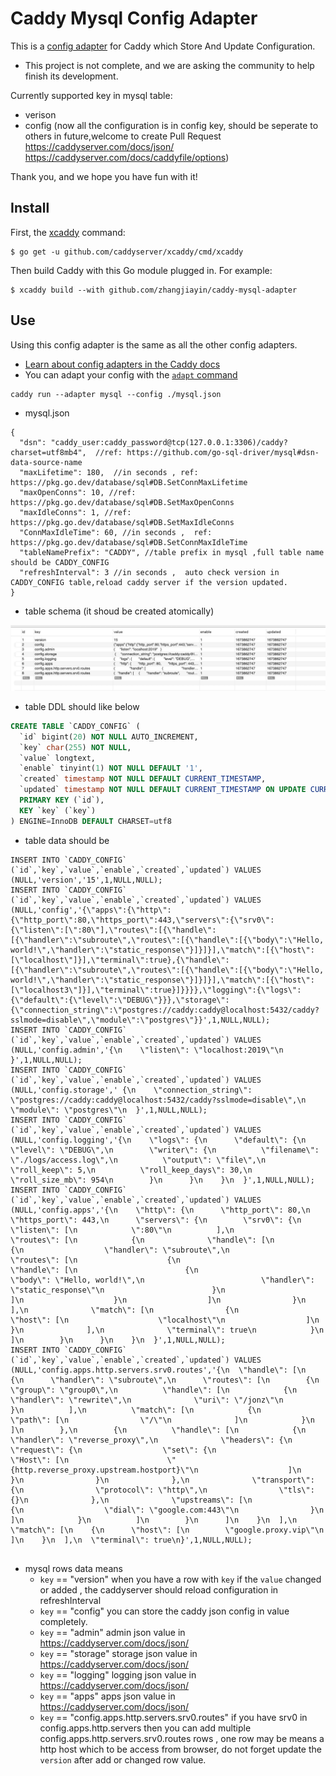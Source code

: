 # Caddy Mysql Config Adapter

This is a [config adapter](https://caddyserver.com/docs/config-adapters) for Caddy which Store And Update Configuration.

- This project is not complete, and we are asking the community to help finish its development.

Currently supported key in mysql table:

- verison
- config (now all the configuration is in config key, should be seperate to others in future,welcome to create Pull Request https://caddyserver.com/docs/json/ https://caddyserver.com/docs/caddyfile/options)

Thank you, and we hope you have fun with it!

## Install

First, the [xcaddy](https://github.com/caddyserver/xcaddy) command:

```shell
$ go get -u github.com/caddyserver/xcaddy/cmd/xcaddy
```

Then build Caddy with this Go module plugged in. For example:

```shell
$ xcaddy build --with github.com/zhangjiayin/caddy-mysql-adapter
```

## Use

Using this config adapter is the same as all the other config adapters.

- [Learn about config adapters in the Caddy docs](https://caddyserver.com/docs/config-adapters)
- You can adapt your config with the [`adapt` command](https://caddyserver.com/docs/command-line#caddy-adapt)

```
caddy run --adapter mysql --config ./mysql.json
```

- mysql.json

```
{
  "dsn": "caddy_user:caddy_password@tcp(127.0.0.1:3306)/caddy?charset=utf8mb4",  //ref: https://github.com/go-sql-driver/mysql#dsn-data-source-name
  "maxLifetime": 180,  //in seconds , ref: https://pkg.go.dev/database/sql#DB.SetConnMaxLifetime
  "maxOpenConns": 10, //ref: https://pkg.go.dev/database/sql#DB.SetMaxOpenConns
  "maxIdleConns": 1, //ref: https://pkg.go.dev/database/sql#DB.SetMaxIdleConns
  "ConnMaxIdleTime": 60, //in seconds ,  ref: https://pkg.go.dev/database/sql#DB.SetConnMaxIdleTime
  "tableNamePrefix": "CADDY", //table prefix in mysql ,full table name should be CADDY_CONFIG
  "refreshInterval": 3 //in seconds ,  auto check version in  CADDY_CONFIG table,reload caddy server if the version updated.
}
```

- table schema (it shoud be created atomically)

![This is an image](./table.jpg)

- table DDL should like below

```SQL
CREATE TABLE `CADDY_CONFIG` (
  `id` bigint(20) NOT NULL AUTO_INCREMENT,
  `key` char(255) NOT NULL,
  `value` longtext,
  `enable` tinyint(1) NOT NULL DEFAULT '1',
  `created` timestamp NOT NULL DEFAULT CURRENT_TIMESTAMP,
  `updated` timestamp NOT NULL DEFAULT CURRENT_TIMESTAMP ON UPDATE CURRENT_TIMESTAMP,
  PRIMARY KEY (`id`),
  KEY `key` (`key`)
) ENGINE=InnoDB DEFAULT CHARSET=utf8
```

- table data should be

```
INSERT INTO `CADDY_CONFIG` (`id`,`key`,`value`,`enable`,`created`,`updated`) VALUES (NULL,'version','15',1,NULL,NULL);
INSERT INTO `CADDY_CONFIG` (`id`,`key`,`value`,`enable`,`created`,`updated`) VALUES (NULL,'config','{\"apps\":{\"http\":{\"http_port\":80,\"https_port\":443,\"servers\":{\"srv0\":{\"listen\":[\":80\"],\"routes\":[{\"handle\":[{\"handler\":\"subroute\",\"routes\":[{\"handle\":[{\"body\":\"Hello, world!\",\"handler\":\"static_response\"}]}]}],\"match\":[{\"host\":[\"localhost\"]}],\"terminal\":true},{\"handle\":[{\"handler\":\"subroute\",\"routes\":[{\"handle\":[{\"body\":\"Hello, world!\",\"handler\":\"static_response\"}]}]}],\"match\":[{\"host\":[\"localhost3\"]}],\"terminal\":true}]}}}},\"logging\":{\"logs\":{\"default\":{\"level\":\"DEBUG\"}}},\"storage\":{\"connection_string\":\"postgres://caddy:caddy@localhost:5432/caddy?sslmode=disable\",\"module\":\"postgres\"}}',1,NULL,NULL);
INSERT INTO `CADDY_CONFIG` (`id`,`key`,`value`,`enable`,`created`,`updated`) VALUES (NULL,'config.admin','{\n    \"listen\": \"localhost:2019\"\n  }',1,NULL,NULL);
INSERT INTO `CADDY_CONFIG` (`id`,`key`,`value`,`enable`,`created`,`updated`) VALUES (NULL,'config.storage',' {\n    \"connection_string\": \"postgres://caddy:caddy@localhost:5432/caddy?sslmode=disable\",\n    \"module\": \"postgres\"\n  }',1,NULL,NULL);
INSERT INTO `CADDY_CONFIG` (`id`,`key`,`value`,`enable`,`created`,`updated`) VALUES (NULL,'config.logging','{\n    \"logs\": {\n      \"default\": {\n        \"level\": \"DEBUG\",\n        \"writer\": {\n          \"filename\": \"./logs/access.log\",\n          \"output\": \"file\",\n          \"roll_keep\": 5,\n          \"roll_keep_days\": 30,\n          \"roll_size_mb\": 954\n        }\n      }\n    }\n  }',1,NULL,NULL);
INSERT INTO `CADDY_CONFIG` (`id`,`key`,`value`,`enable`,`created`,`updated`) VALUES (NULL,'config.apps','{\n    \"http\": {\n      \"http_port\": 80,\n      \"https_port\": 443,\n      \"servers\": {\n        \"srv0\": {\n          \"listen\": [\n            \":80\"\n          ],\n          \"routes\": [\n            {\n              \"handle\": [\n                {\n                  \"handler\": \"subroute\",\n                  \"routes\": [\n                    {\n                      \"handle\": [\n                        {\n                          \"body\": \"Hello, world!\",\n                          \"handler\": \"static_response\"\n                        }\n                      ]\n                    }\n                  ]\n                }\n              ],\n              \"match\": [\n                {\n                  \"host\": [\n                    \"localhost\"\n                  ]\n                }\n              ],\n              \"terminal\": true\n            }\n          ]\n        }\n      }\n    }\n  }',1,NULL,NULL);
INSERT INTO `CADDY_CONFIG` (`id`,`key`,`value`,`enable`,`created`,`updated`) VALUES (NULL,'config.apps.http.servers.srv0.routes','{\n  \"handle\": [\n    {\n      \"handler\": \"subroute\",\n      \"routes\": [\n        {\n          \"group\": \"group0\",\n          \"handle\": [\n            {\n              \"handler\": \"rewrite\",\n              \"uri\": \"/jonz\"\n            }\n          ],\n          \"match\": [\n            {\n              \"path\": [\n                \"/\"\n              ]\n            }\n          ]\n        },\n        {\n          \"handle\": [\n            {\n              \"handler\": \"reverse_proxy\",\n              \"headers\": {\n                \"request\": {\n                  \"set\": {\n                    \"Host\": [\n                      \"{http.reverse_proxy.upstream.hostport}\"\n                    ]\n                  }\n                }\n              },\n              \"transport\": {\n                \"protocol\": \"http\",\n                \"tls\": {}\n              },\n              \"upstreams\": [\n                {\n                  \"dial\": \"google.com:443\"\n                }\n              ]\n            }\n          ]\n        }\n      ]\n    }\n  ],\n  \"match\": [\n    {\n      \"host\": [\n        \"google.proxy.vip\"\n      ]\n    }\n  ],\n  \"terminal\": true\n}',1,NULL,NULL);


```

- mysql rows data means
  - `key` == "version" when you have a row with `key` if the `value` changed or added , the caddyserver should reload configuration in refreshInterval
  - `key` == "config" you can store the caddy json config in value completely.
  - `key` == "admin" admin json value in https://caddyserver.com/docs/json/
  - `key` == "storage" storage json value in https://caddyserver.com/docs/json/
  - `key` == "logging" logging json value in https://caddyserver.com/docs/json/
  - `key` == "apps" apps json value in https://caddyserver.com/docs/json/
  - `key` == "config.apps.http.servers.srv0.routes" if you have srv0 in config.apps.http.servers then you can add multiple config.apps.http.servers.srv0.routes rows , one row may be means a http host which to be access from browser, do not forget update the `version` after add or changed row value.
